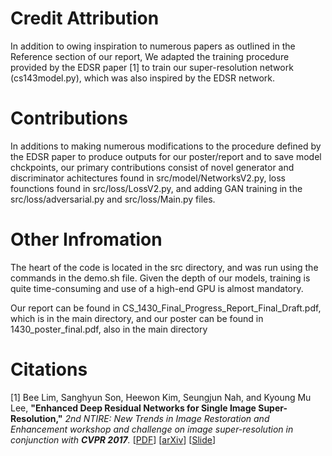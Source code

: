 # Credit Attribution

In addition to owing inspiration to numerous papers as outlined in the Reference section of our report, We adapted the training procedure provided by the EDSR paper [1] to train our super-resolution network (cs143model.py), which was also inspired by the EDSR network.

# Contributions

In additions to making numerous modifications to the procedure defined by the EDSR paper to produce outputs for our poster/report and to save model chckpoints, our primary contributions consist of novel generator and discriminator achitectures found in src/model/NetworksV2.py, loss founctions found in src/loss/LossV2.py, and adding GAN training in the src/loss/adversarial.py and src/loss/Main.py files.

# Other Infromation

The heart of the code is located in the src directory, and was run using the commands in the demo.sh file. Given the depth of our models, training is quite time-consuming and use of a high-end GPU is almost mandatory.

Our report can be found in CS_1430_Final_Progress_Report_Final_Draft.pdf, which is in the main directory, and our poster can be found in 1430_poster_final.pdf, also in the main directory

# Citations

[1] Bee Lim, Sanghyun Son, Heewon Kim, Seungjun Nah, and Kyoung Mu Lee, **"Enhanced Deep Residual Networks for Single Image Super-Resolution,"** <i>2nd NTIRE: New Trends in Image Restoration and Enhancement workshop and challenge on image super-resolution in conjunction with **CVPR 2017**. </i> [[PDF](http://openaccess.thecvf.com/content_cvpr_2017_workshops/w12/papers/Lim_Enhanced_Deep_Residual_CVPR_2017_paper.pdf)] [[arXiv](https://arxiv.org/abs/1707.02921)] [[Slide](https://cv.snu.ac.kr/research/EDSR/Presentation_v3(release).pptx)]
